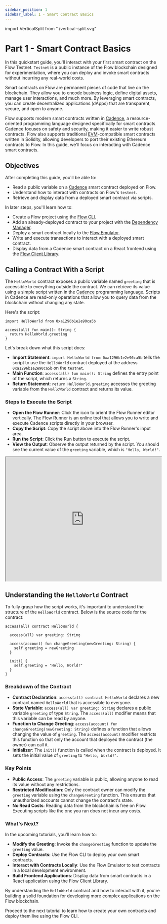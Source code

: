 ```yaml
---
sidebar_position: 1
sidebar_label: 1 - Smart Contract Basics
---
```

import VerticalSplit from "./vertical-split.svg"

# Part 1 - Smart Contract Basics

In this quickstart guide, you'll interact with your first smart contract on the Flow Testnet. `Testnet` is a public instance of the Flow blockchain designed for experimentation, where you can deploy and invoke smart contracts without incurring any real-world costs.

Smart contracts on Flow are permanent pieces of code that live on the blockchain. They allow you to encode business logic, define digital assets, manage user interactions, and much more. By leveraging smart contracts, you can create decentralized applications (dApps) that are transparent, secure, and open to anyone.

Flow supports modern smart contracts written in [Cadence], a resource-oriented programming language designed specifically for smart contracts. Cadence focuses on safety and security, making it easier to write robust contracts. Flow also supports traditional [EVM]-compatible smart contracts written in Solidity, allowing developers to port their existing Ethereum contracts to Flow. In this guide, we'll focus on interacting with Cadence smart contracts.

## Objectives

After completing this guide, you'll be able to:

* Read a public variable on a [Cadence] smart contract deployed on Flow.
* Understand how to interact with contracts on Flow's `testnet`. 
* Retrieve and display data from a deployed smart contract via scripts.

In later steps, you'll learn how to:

* Create a Flow project using the [Flow CLI](../../../tools/flow-cli).
* Add an already-deployed contract to your project with the [Dependency Manager](../../../tools/flow-cli/dependency-manager.md).
* Deploy a smart contract locally to the [Flow Emulator](../../../tools/emulator).
* Write and execute transactions to interact with a deployed smart contract.
* Display data from a Cadence smart contract on a React frontend using the [Flow Client Library](../../../tools/clients/fcl-js).


## Calling a Contract With a Script

The `HelloWorld` contract exposes a public variable named `greeting` that is accessible to everything outside the contract. We can retrieve its value using a simple script written in the [Cadence] programming language. Scripts in Cadence are read-only operations that allow you to query data from the blockchain without changing any state.

Here's the script:

```cadence
import HelloWorld from 0xa1296b1e2e90ca5b

access(all) fun main(): String {
  return HelloWorld.greeting
}
```

Let's break down what this script does:

- **Import Statement**: `import HelloWorld from 0xa1296b1e2e90ca5b` tells the script to use the `HelloWorld` contract deployed at the address `0xa1296b1e2e90ca5b` on the `testnet`.
- **Main Function**: `access(all) fun main(): String` defines the entry point of the script, which returns a `String`.
- **Return Statement**: `return HelloWorld.greeting` accesses the greeting variable from the `HelloWorld` contract and returns its value.

### Steps to Execute the Script
 
 - **Open the Flow Runner**: Click the <VerticalSplit /> icon to orient the Flow Runner editor vertically. The Flow Runner is an online tool that allows you to write and execute Cadence scripts directly in your browser.
- **Copy the Script**: Copy the script above into the Flow Runner's input area.
- **Run the Script**: Click the Run button to execute the script.
- **View the Output**: Observe the output returned by the script. You should see the current value of the `greeting` variable, which is `"Hello, World!"`.

<iframe sandbox className="flow-runner-iframe" src="https://run.dnz.dev/" width="100%" height="400px"></iframe>

## Understanding the `HelloWorld` Contract

To fully grasp how the script works, it's important to understand the structure of the `HelloWorld` contract. Below is the source code for the contract:

```cadence
access(all) contract HelloWorld {

  access(all) var greeting: String

  access(account) fun changeGreeting(newGreeting: String) {
    self.greeting = newGreeting
  }

  init() {
    self.greeting = "Hello, World!"
  }
}
```

### Breakdown of the Contract

- **Contract Declaration**: `access(all) contract HelloWorld` declares a new contract named `HelloWorld` that is accessible to everyone.
- **State Variable**: `access(all) var greeting: String` declares a public variable `greeting` of type `String`. The `access(all)` modifier means that this variable can be read by anyone.
- **Function to Change Greeting**: `access(account) fun changeGreeting(newGreeting: String)` defines a function that allows changing the value of `greeting`. The `access(account)` modifier restricts this function so that only the account that deployed the contract (the owner) can call it.
- **Initializer**: The `init()` function is called when the contract is deployed. It sets the initial value of `greeting` to `"Hello, World!"`.

### Key Points

- **Public Access**: The `greeting` variable is public, allowing anyone to read its value without any restrictions.
- **Restricted Modification**: Only the contract owner can modify the `greeting` variable using the `changeGreeting` function. This ensures that unauthorized accounts cannot change the contract's state.
- **No Read Costs**: Reading data from the blockchain is free on Flow. Executing scripts like the one you ran does not incur any costs.

### What's Next?

In the upcoming tutorials, you'll learn how to:

- **Modify the Greeting**: Invoke the `changeGreeting` function to update the `greeting` value.
- **Deploy Contracts**: Use the Flow CLI to deploy your own smart contracts.
- **Interact with Contracts Locally**: Use the Flow Emulator to test contracts in a local development environment.
- **Build Frontend Applications**: Display data from smart contracts in a React application using the Flow Client Library.

By understanding the `HelloWorld` contract and how to interact with it, you're building a solid foundation for developing more complex applications on the Flow blockchain.

Proceed to the next tutorial to learn how to create your own contracts and deploy them live using the Flow CLI.

[Cadence]: https://cadence-lang.org/
[EVM]: https://flow.com/upgrade/crescendo/evm